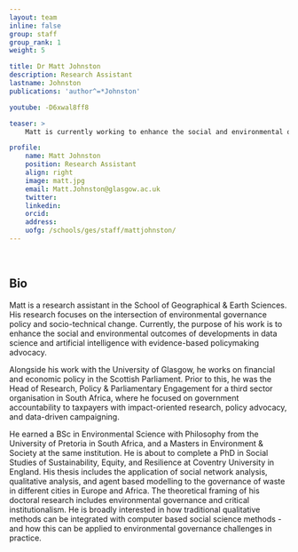 ```yaml
---
layout: team
inline: false
group: staff
group_rank: 1
weight: 5

title: Dr Matt Johnston
description: Research Assistant
lastname: Johnston
publications: 'author^=*Johnston'

youtube: -D6xwal8ff8

teaser: >
    Matt is currently working to enhance the social and environmental outcomes of developments in data science and artificial intelligence with evidence-based policymaking advocacy.

profile:
    name: Matt Johnston
    position: Research Assistant
    align: right
    image: matt.jpg
    email: Matt.Johnston@glasgow.ac.uk
    twitter:
    linkedin:
    orcid:
    address:
    uofg: /schools/ges/staff/mattjohnston/
---
```

<br>

## Bio
Matt is a research assistant in the School of Geographical & Earth Sciences. His research focuses on the intersection of environmental governance policy and socio-technical change. Currently, the purpose of his work is to enhance the social and environmental outcomes of developments in data science and artificial intelligence with evidence-based policymaking advocacy.

Alongside his work with the University of Glasgow, he works on financial and economic policy in the Scottish Parliament. Prior to this, he was the Head of Research, Policy & Parliamentary Engagement for a third sector organisation in South Africa, where he focused on government accountability to taxpayers with impact-oriented research, policy advocacy, and data-driven campaigning.

He earned a BSc in Environmental Science with Philosophy from the University of Pretoria in South Africa, and a Masters in Environment & Society at the same institution. He is about to complete a PhD in Social Studies of Sustainability, Equity, and Resilience at Coventry University in England. His thesis includes the application of social network analysis, qualitative analysis, and agent based modelling to the governance of waste in different cities in Europe and Africa. The theoretical framing of his doctoral research includes environmental governance and critical institutionalism. He is broadly interested in how traditional qualitative methods can be integrated with computer based social science methods - and how this can be applied to environmental governance challenges in practice.


